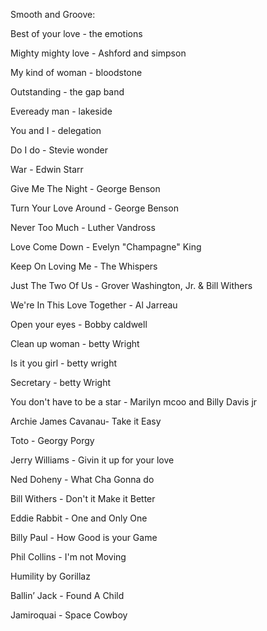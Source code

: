Smooth and Groove:  

Best of your love - the emotions

Mighty mighty love - Ashford and simpson

My kind of woman - bloodstone

Outstanding - the gap band

Eveready man - lakeside

You and I - delegation

Do I do - Stevie wonder

War - Edwin Starr

Give Me The Night - George Benson

Turn Your Love Around - George Benson

Never Too Much - Luther Vandross

Love Come Down - Evelyn "Champagne" King

Keep On Loving Me - The Whispers

Just The Two Of Us - Grover Washington, Jr. & Bill Withers

We're In This Love Together - Al Jarreau

Open your eyes - Bobby caldwell

Clean up woman - betty Wright

Is it you girl - betty wright

Secretary - betty Wright

You don't have to be a star - Marilyn mcoo and Billy Davis jr

Archie James Cavanau- Take it Easy

Toto - Georgy Porgy

Jerry Williams - Givin it up for your love

Ned Doheny - What Cha Gonna do

Bill Withers - Don't it Make it Better

Eddie Rabbit - One and Only One

Billy Paul - How Good is your Game

Phil Collins - I'm not Moving

Humility by Gorillaz

Ballin’ Jack - Found A Child

Jamiroquai - Space Cowboy

